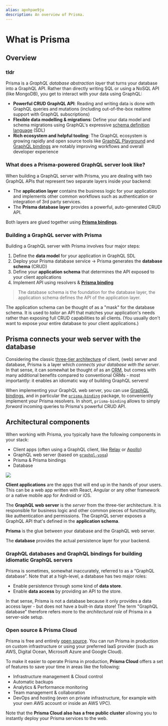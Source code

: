 ```yaml
---
alias: apohpae9ju 
description: An overview of Prisma.
---
```


# What is Prisma

## Overview

### tldr

Prisma is a _GraphQL database abstraction layer_ that turns your database into a GraphQL API. Rather than directly writing SQL or using a NoSQL API (like MongoDB), you get to interact with your data using GraphQL:

* **Powerful CRUD GraphQL API**: Reading and writing data is done with GraphQL queries and mutations (including out-of-the-box realtime support with GraphQL subscriptions)
* **Flexible data modelling & migrations**: Define your data model and schema migrations using GraphQL's expressive [schema definition language](https://blog.graph.cool/graphql-sdl-schema-definition-language-6755bcb9ce51) (SDL)
* **Rich ecosystem and helpful tooling**: The GraphQL ecosystem is growing rapidly and open source tools like [GraphQL Playground](https://github.com/Prisma/graphql-playground) and [GraphQL bindings](https://blog.graph.cool/graphql-schema-stitching-explained-schema-delegation-4c6caf468405) are notably improving workflows and overall developer experience

### What does a Prisma-powered GraphQL server look like?

When building a GraphQL server with Prisma, you are dealing with two GraphQL APIs that represent two separate layers inside your backend:

- The **application layer** contains the business logic for your application and implements other common workflows such as authentication or integration of 3rd party services.
- The **Prisma database layer** provides a powerful, auto-generated CRUD API.

Both layers are glued together using [**Prisma bindings**](https://github.com/graphcool/prisma-binding).

### Building a GraphQL server with Prisma

Building a GraphQL server with Prisma involves four major steps:

1. Define the **data model** for your application in GraphQL SDL
1. Deploy your Prisma database service → Prisma generates the **database schema** (CRUD)
1. Define your **application schema** that determines the API exposed to your client applications
1. Implement API using resolvers & [**Prisma binding**](https://github.com/graphcool/prisma-binding)

> The database schema is the foundation for the database layer, the application schema defines the API of the application layer.

The application schema can be thought of as a "mask" for the database schema. It is used to _tailor_ an API that matches your application's needs rather than exposing full CRUD capabilities to all clients. (You usually don't want to expose your entire database to your client applications.)

## Prisma connects your web server with the database

Considering the classic [three-tier architecture](https://en.wikipedia.org/wiki/Multitier_architecture#Three-tier_architecture) of client, (web) server and database, Prisma is a layer which _connects your database with the server_. In that sense, it can somewhat be thought of as an [ORM](https://en.wikipedia.org/wiki/Object-relational_mapping), but comes with many additional benefits compared to conventional ORMs - most importantly: it enables an idiomatic way of building GraphQL servers!

When implementing your GraphQL web server, you can use [GraphQL bindings](https://blog.graph.cool/reusing-composing-graphql-apis-with-graphql-bindings-80a4aa37cff5), and in particular the [`prisma-binding`](https://github.com/graphcool/prisma-binding) package, to conveniently implement your Prisma resolvers. In short, `prisma-binding` allows to simply _forward_ incoming queries to Prisma's powerful CRUD API.

## Architectural components

When working with Prisma, you typically have the following components in your stack:

* Client apps (often using a GraphQL client, like [Relay](https://facebook.github.io/relay/) or [Apollo](https://github.com/apollographql/apollo-client))
* GraphQL web server (based on [`graphql-yoga`](https://github.com/graphcool/graphql-yoga))
* Prisma & Prisma bindings
* Database

![](https://imgur.com/QJIcNRm.png)

**Client applications** are the apps that will end up in the hands of your users. This can be a web app written with React, Angular or any other framework or a native mobile app for Android or iOS.

The **GraphQL web server** is the _server_ from the three-tier architecture. It is responsible for business logic and other common pieces of functionality, like authentication and permissions. The GraphQL server exposes a GraphQL API that's defined in the **application schema**.

**Prisma** is the glue between your database and the GraphQL web server.

The **database** provides the actual persistence layer for your backend.

### GraphQL databases and GraphQL bindings for building idiomatic GraphQL servers

Prisma is sometimes, somewhat inaccurately, referred to as a “GraphQL database”. Note that at a high-level, a database has two major roles:

* Enable persistence through some kind of **data store**.
* Enable **data access** by providing an API to the store.

In that sense, Prisma is not a database because it only provides a data access layer - but does not have a built-in data store! The term "GraphQL database" therefore refers more to the _architectural role_ of Prisma in a server-side setup.

### Open source & Prisma Cloud

Prisma is free and entirely [open source](https://github.com/prisma/prisma). You can run Prisma in production on custom infrastructure or using your preferred IaaS provider (such as AWS, Digital Ocean, Microsoft Azure and Google Cloud).

To make it easier to operate Prisma in production, **Prisma Cloud** offers a set of features to save your time in areas like the following:

* Infrastructure management & Cloud control
* Automatic backups
* Analytics & Performance monitoring
* Team management & collaboration
* DevOps and hosting (even on private infrastructure, for example with your own AWS account or inside an AWS VPC).

Note that the **Prisma Cloud also has a free public cluster** allowing you to instantly deploy your Prisma services to the web.